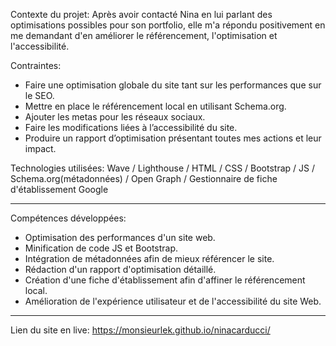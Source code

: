 Contexte du projet: Après avoir contacté Nina en lui parlant des optimisations possibles pour son portfolio, elle m'a répondu positivement en me demandant d'en améliorer le référencement, l'optimisation et l'accessibilité.

Contraintes:
- Faire une optimisation globale du site tant sur les performances que sur le SEO.
- Mettre en place le référencement local en utilisant Schema.org.
- Ajouter les metas pour les réseaux sociaux.
- Faire les modifications liées à l’accessibilité du site.
- Produire un rapport d’optimisation présentant toutes mes actions et leur impact.

Technologies utilisées: Wave / Lighthouse / HTML / CSS / Bootstrap / JS / Schema.org(métadonnées) / Open Graph / Gestionnaire de fiche d'établissement Google

------------------------

Compétences développées:
- Optimisation des performances d'un site web.
- Minification de code JS et Bootstrap.
- Intégration de métadonnées afin de mieux référencer le site.
- Rédaction d'un rapport d'optimisation détaillé.
- Création d'une fiche d'établissement afin d'affiner le référencement local.
- Amélioration de l'expérience utilisateur et de l'accessibilité du site Web.

------------------------

Lien du site en live: https://monsieurlek.github.io/ninacarducci/

